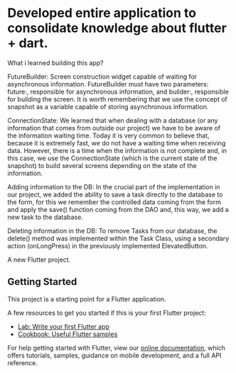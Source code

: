 # Developed entire application to consolidate knowledge about flutter + dart.

What i learned building this app?

FutureBuilder: Screen construction widget capable of waiting for asynchronous information. FutureBuilder must have two parameters: future:, responsible for asynchronous information, and builder:, responsible for building the screen. It is worth remembering that we use the concept of snapshot as a variable capable of storing asynchronous information.

ConnectionState: We learned that when dealing with a database (or any information that comes from outside our project) we have to be aware of the information waiting time. Today it is very common to believe that, because it is extremely fast, we do not have a waiting time when receiving data. However, there is a time when the information is not complete and, in this case, we use the ConnectionState (which is the current state of the snapshot) to build several screens depending on the state of the information.

Adding information to the DB: In the crucial part of the implementation in our project, we added the ability to save a task directly to the database to the form, for this we remember the controlled data coming from the form and apply the save() function coming from the DAO and, this way, we add a new task to the database.

Deleting information in the DB: To remove Tasks from our database, the delete() method was implemented within the Task Class, using a secondary action (onLongPress) in the previously implemented ElevatedButton.

A new Flutter project.

## Getting Started

This project is a starting point for a Flutter application.

A few resources to get you started if this is your first Flutter project:

- [Lab: Write your first Flutter app](https://flutter.dev/docs/get-started/codelab)
- [Cookbook: Useful Flutter samples](https://flutter.dev/docs/cookbook)

For help getting started with Flutter, view our
[online documentation](https://flutter.dev/docs), which offers tutorials,
samples, guidance on mobile development, and a full API reference.

